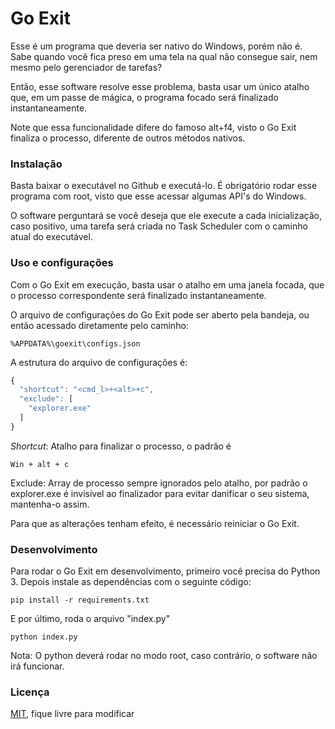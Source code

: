 # Go Exit

Esse é um programa que deveria ser nativo do Windows, porém não é. 
Sabe quando você fica preso em uma tela na qual não consegue sair, nem mesmo pelo gerenciador de tarefas?

Então, esse software resolve esse problema, basta usar um único atalho que, em um passe de mágica, o programa focado será 
finalizado instantaneamente.

Note que essa funcionalidade difere do famoso alt+f4, visto o Go Exit finaliza o processo, diferente de outros métodos nativos.

### Instalação

Basta baixar o executável no Github e executá-lo. É obrigatório rodar esse programa com root, visto que esse acessar algumas API's do Windows.

O software perguntará se você deseja que ele execute a cada inicialização, caso positivo, uma tarefa será criada no Task Scheduler com o caminho atual do executável.

### Uso e configurações

Com o Go Exit em execução, basta usar o atalho em uma janela focada, que o processo correspondente será finalizado instantaneamente.

O arquivo de configurações do Go Exit pode ser aberto pela bandeja, ou então acessado diretamente pelo caminho:

```console
%APPDATA%\goexit\configs.json
```

A estrutura do arquivo de configurações é:

```javascript
{
  "shortcut": "<cmd_l>+<alt>+c",
  "exclude": [
    "explorer.exe"
  ]
}
```

*Shortcut*: Atalho para finalizar o processo, o padrão é

```console
Win + alt + c
```

Exclude: Array de processo sempre ignorados pelo atalho, por padrão o explorer.exe é invisível ao finalizador
para evitar danificar o seu sistema, mantenha-o assim.

Para que as alterações tenham efeito, é necessário reiniciar o Go Exit.

### Desenvolvimento

Para rodar o Go Exit em desenvolvimento, primeiro você precisa do Python 3.
Depois instale as dependências com o seguinte código:

```console
pip install -r requirements.txt
```

E por último, roda o arquivo "index.py"

```console
python index.py
```

Nota: O python deverá rodar no modo root, caso contrário, o software não irá funcionar.

### Licença

[MIT](https://choosealicense.com/licenses/mit/), fique livre para modificar